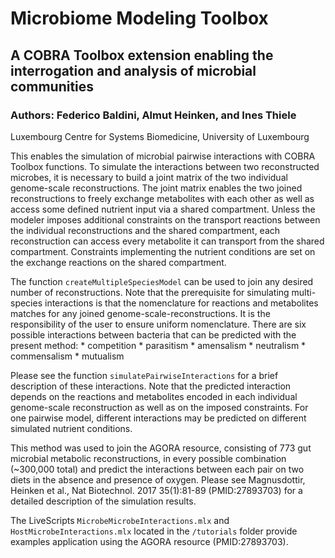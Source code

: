 # Microbiome Modeling Toolbox

## A COBRA Toolbox extension enabling the interrogation and analysis of microbial communities

### Authors: Federico Baldini, Almut Heinken, and Ines Thiele

Luxembourg Centre for Systems Biomedicine, University of Luxembourg

This enables the simulation of microbial pairwise interactions with COBRA
Toolbox functions.  To simulate the interactions between two reconstructed
microbes, it is necessary to build a joint matrix of the two individual
genome-scale reconstructions. The joint matrix enables the two joined
reconstructions to freely exchange metabolites with each other as well as
access some defined nutrient input via a shared compartment. Unless the modeler
imposes additional constraints on the transport reactions between the
individual reconstructions and the shared compartment, each reconstruction can
access every metabolite it can transport from the shared compartment.
Constraints implementing the nutrient conditions are set on the exchange
reactions on the shared compartment.

The function `createMultipleSpeciesModel` can
be used to join any desired number of reconstructions. Note that the
prerequisite for simulating multi-species interactions is that the nomenclature
for reactions and metabolites matches for any joined
genome-scale-reconstructions. It is the responsibility of the user to ensure
uniform nomenclature. There are six possible interactions between bacteria
that can be predicted with the present method:
    * competition
    * parasitism
    * amensalism
    * neutralism
    * commensalism
    * mutualism

Please see the
function `simulatePairwiseInteractions` for a brief description of these
interactions. Note that the predicted interaction depends on the reactions
and metabolites encoded in each individual genome-scale reconstruction as
well as on the imposed constraints. For one pairwise model, different
interactions may be predicted on different simulated nutrient conditions.

This method was used to join the AGORA resource, consisting of 773 gut
microbial metabolic reconstructions, in every possible combination (~300,000
total) and predict the interactions between each pair on two diets in
the absence and presence of oxygen. Please see Magnusdottir, Heinken et al.,
Nat Biotechnol. 2017 35(1):81-89 (PMID:27893703) for a detailed description
of the simulation results.

The LiveScripts `MicrobeMicrobeInteractions.mlx` and `HostMicrobeInteractions.mlx`
located in the `/tutorials` folder provide examples application using the AGORA
resource (PMID:27893703).
